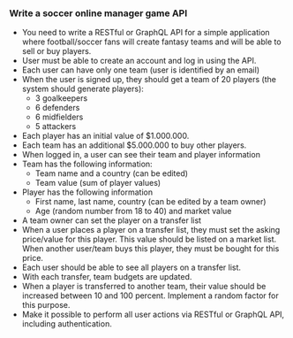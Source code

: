 ### Write a soccer online manager game API
- You need to write a RESTful or GraphQL API for a simple application where football/soccer fans will create fantasy teams and will be able to sell or buy players.
- User must be able to create an account and log in using the API.
- Each user can have only one team (user is identified by an email)
- When the user is signed up, they should get a team of 20 players (the system should generate players):
  - 3 goalkeepers
  - 6 defenders
  - 6 midfielders
  - 5 attackers
- Each player has an initial value of $1.000.000.
- Each team has an additional $5.000.000 to buy other players.
- When logged in, a user can see their team and player information
- Team has the following information:
  - Team name and a country (can be edited)
  - Team value (sum of player values)
- Player has the following information
  - First name, last name, country (can be edited by a team owner)
  - Age (random number from 18 to 40) and market value
- A team owner can set the player on a transfer list
- When a user places a player on a transfer list, they must set the asking price/value for this player. This value should be listed on a market list. When another user/team buys this player, they must be bought for this price.
- Each user should be able to see all players on a transfer list.
- With each transfer, team budgets are updated.
- When a player is transferred to another team, their value should be increased between 10 and 100 percent. Implement a random factor for this purpose.
- Make it possible to perform all user actions via RESTful or GraphQL API, including authentication.
